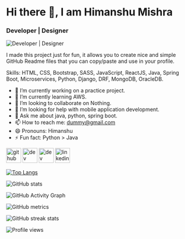 # Hi there 👋, I am Himanshu Mishra
### Developer | Designer
![Developer | Designer](https://arturssmirnovs.github.io/github-profile-readme-generator/images/banner.png)

I made this project just for fun, it allows you to create nice and simple GitHub Readme files that you can copy/paste and use in your profile.

Skills: HTML, CSS, Bootstrap, SASS, JavaScript, ReactJS, Java, Spring Boot, Microservices, Python, Django, DRF, MongoDB, OracleDB.

- 🔭 I’m currently working on a practice project. 
- 🌱 I’m currently learning AWS. 
- 👯 I’m looking to collaborate on Nothing. 
- 🤔 I’m looking for help with mobile application development. 
- 💬 Ask me about java, python, spring boot. 
- 📫 How to reach me: dummy@gmail.com 
- 😄 Pronouns: Himanshu 
- ⚡ Fun fact: Python > Java 


[<img src='https://cdn.jsdelivr.net/npm/simple-icons@3.0.1/icons/github.svg' alt='github' height='40'>](https://github.com/dev-himanshu)  [<img src='https://cdn.jsdelivr.net/npm/simple-icons@3.0.1/icons/dev-dot-to.svg' alt='dev' height='40'>](https://dev.to/himanshumishra)  [<img src='https://cdn.jsdelivr.net/npm/simple-icons@3.0.1/icons/hashnode.svg' alt='dev' height='40'>](https://hashnode.com/@himanshumishra1)  [<img src='https://cdn.jsdelivr.net/npm/simple-icons@3.0.1/icons/linkedin.svg' alt='linkedin' height='40'>](https://www.linkedin.com/in/dev-himanshu-mishra/)  

[![Top Langs](https://github-readme-stats.vercel.app/api/top-langs/?username=dev-himanshu)](https://github.com/anuraghazra/github-readme-stats)

![GitHub stats](https://github-readme-stats.vercel.app/api?username=dev-himanshu&show_icons=true&count_private=true)  

![GitHub Activity Graph](https://activity-graph.herokuapp.com/graph?username=dev-himanshu)  

![GitHub metrics](https://metrics.lecoq.io/dev-himanshu)  

![GitHub streak stats](https://github-readme-streak-stats.herokuapp.com/?user=dev-himanshu)  

![Profile views](https://gpvc.arturio.dev/dev-himanshu)  
